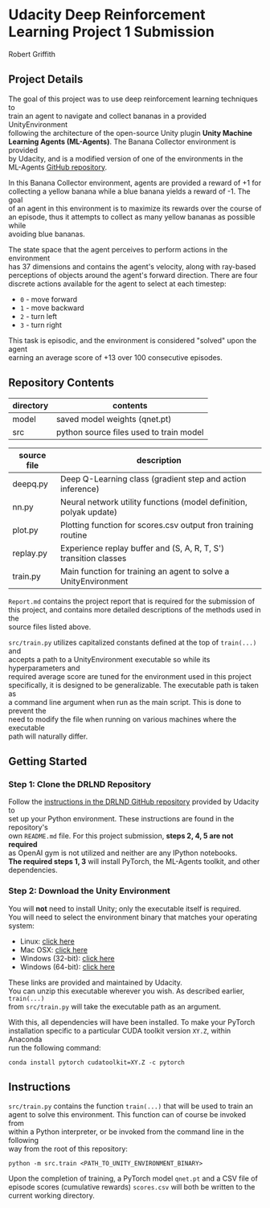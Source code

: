 # Udacity Deep Reinforcement Learning Project 1 Submission
Robert Griffith

## Project Details

The goal of this project was to use deep reinforcement learning techniques to  
train an agent to navigate and collect bananas in a provided UnityEnvironment  
following the architecture of the open-source Unity plugin **Unity Machine  
Learning Agents (ML-Agents)**. The Banana Collector environment is provided  
by Udacity, and is a modified version of one of the environments in the  
ML-Agents [GitHub repository](https://github.com/Unity-Technologies/ml-agents).

In this Banana Collector environment, agents are provided a reward of +1 for  
collecting a yellow banana while a blue banana yields a reward of -1. The goal  
of an agent in this environment is to maximize its rewards over the course of  
an episode, thus it attempts to collect as many yellow bananas as possible while  
avoiding blue bananas.

The state space that the agent perceives to perform actions in the environment  
has 37 dimensions and contains the agent's velocity, along with ray-based  
perceptions of objects around the agent's forward direction. There are four  
discrete actions available for the agent to select at each timestep:
* `0` - move forward
* `1` - move backward
* `2` - turn left
* `3` - turn right  

This task is episodic, and the environment is considered "solved" upon the agent  
earning an average score of +13 over 100 consecutive episodes.


## Repository Contents

| directory | contents |
| ----------| -------- |
| model | saved model weights (qnet.pt) |
| src | python source files used to train model |

| source file | description |
| ----------- | ----------- |
| deepq.py | Deep Q-Learning class (gradient step and action inference) |
| nn.py | Neural network utility functions (model definition, polyak update) |
| plot.py | Plotting function for scores.csv output fron training routine |
| replay.py | Experience replay buffer and (S, A, R, T, S') transition classes
| train.py | Main function for training an agent to solve a UnityEnvironment |

`Report.md` contains the project report that is required for the submission of  
this project, and contains more detailed descriptions of the methods used in the  
source files listed above.

`src/train.py` utilizes capitalized constants defined at the top of `train(...)` and  
accepts a path to a UnityEnvironment executable so while its hyperparameters and  
required average score are tuned for the environment used in this project  
specifically, it is designed to be generalizable. The executable path is taken as  
a command line argument when run as the main script. This is done to prevent the  
need to modify the file when running on various machines where the executable  
path will naturally differ.


## Getting Started

### Step 1: Clone the DRLND Repository
Follow the [instructions in the DRLND GitHub repository](https://github.com/udacity/deep-reinforcement-learning#dependencies) provided by Udacity to  
set up your Python environment. These instructions are found in the repository's  
own `README.md` file. For this project submission, **steps 2, 4, 5 are not required**  
as OpenAI gym is not utilized and neither are any IPython notebooks.  
**The required steps 1, 3** will install PyTorch, the ML-Agents toolkit, and other  
dependencies.

### Step 2: Download the Unity Environment
You will **not** need to install Unity; only the executable itself is required.  
You will need to select the environment binary that matches your operating system:
* Linux: [click here](https://s3-us-west-1.amazonaws.com/udacity-drlnd/P1/Banana/Banana_Linux.zip)
* Mac OSX: [click here](https://s3-us-west-1.amazonaws.com/udacity-drlnd/P1/Banana/Banana.app.zip)
* Windows (32-bit): [click here](https://s3-us-west-1.amazonaws.com/udacity-drlnd/P1/Banana/Banana_Windows_x86.zip)
* Windows (64-bit): [click here](https://s3-us-west-1.amazonaws.com/udacity-drlnd/P1/Banana/Banana_Windows_x86_64.zip)

These links are provided and maintained by Udacity.  
You can unzip this executable wherever you wish. As described earlier, `train(...)`  
from `src/train.py` will take the executable path as an argument.

With this, all dependencies will have been installed. To make your PyTorch  
installation specific to a particular CUDA toolkit version `XY.Z`, within Anaconda  
run the following command: 

`conda install pytorch cudatoolkit=XY.Z -c pytorch`


## Instructions

`src/train.py` contains the function `train(...)` that will be used to train an  
agent to solve this environment. This function can of course be invoked from  
within a Python interpreter, or be invoked from the command line in the following  
way from the root of this repository:

`python -m src.train <PATH_TO_UNITY_ENVIRONMENT_BINARY>`

Upon the completion of training, a PyTorch model `qnet.pt` and a CSV file of  
episode scores (cumulative rewards) `scores.csv` will both be written to the  
current working directory.